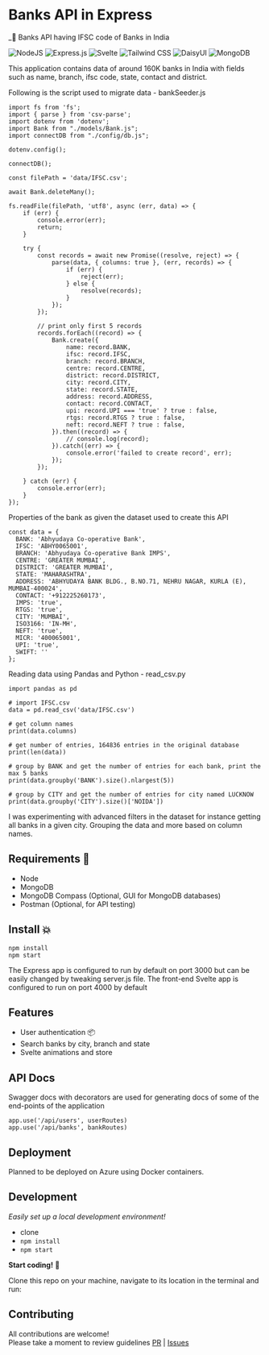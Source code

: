 # Banks API in Express

_👀 Banks API having IFSC code of Banks in India

![NodeJS](https://img.shields.io/badge/node.js-6DA55F?style=for-the-badge&logo=node.js&logoColor=white)
![Express.js](https://img.shields.io/badge/express.js-%23404d59.svg?style=for-the-badge&logo=express&logoColor=%2361DAFB)
![Svelte](https://img.shields.io/badge/svelte-%23ff3e00.svg?style=for-the-badge&logo=svelte&logoColor=white)
![Tailwind CSS](https://img.shields.io/badge/tailwind%20css-%2338B2AC.svg?style=for-the-badge&logo=tailwind-css&logoColor=white)
![DaisyUI](https://img.shields.io/badge/daisyui-%2338B2AC.svg?style=for-the-badge&logo=tailwind-css&logoColor=white)
![MongoDB](https://img.shields.io/badge/MongoDB-%234ea94b.svg?style=for-the-badge&logo=mongodb&logoColor=white)

This application contains data of around 160K banks in India with fields such as name, branch, ifsc code, state, contact and district.

Following is the script used to migrate data - bankSeeder.js

```
import fs from 'fs';
import { parse } from 'csv-parse';
import dotenv from 'dotenv';
import Bank from "./models/Bank.js";
import connectDB from "./config/db.js";

dotenv.config();

connectDB();

const filePath = 'data/IFSC.csv';

await Bank.deleteMany();

fs.readFile(filePath, 'utf8', async (err, data) => {
    if (err) {
        console.error(err);
        return;
    }

    try {
        const records = await new Promise((resolve, reject) => {
            parse(data, { columns: true }, (err, records) => {
                if (err) {
                    reject(err);
                } else {
                    resolve(records);
                }
            });
        });

        // print only first 5 records
        records.forEach((record) => {
            Bank.create({
                name: record.BANK,
                ifsc: record.IFSC,
                branch: record.BRANCH,
                centre: record.CENTRE,
                district: record.DISTRICT,
                city: record.CITY,
                state: record.STATE,
                address: record.ADDRESS,
                contact: record.CONTACT,
                upi: record.UPI === 'true' ? true : false,
                rtgs: record.RTGS ? true : false,
                neft: record.NEFT ? true : false,
            }).then((record) => {
                // console.log(record);
            }).catch((err) => {
                console.error('failed to create record', err);
            });
        });
        
    } catch (err) {
        console.error(err);
    }
});

```

Properties of the bank as given the dataset used to create this API

```
const data = {
  BANK: 'Abhyudaya Co-operative Bank',
  IFSC: 'ABHY0065001',
  BRANCH: 'Abhyudaya Co-operative Bank IMPS',
  CENTRE: 'GREATER MUMBAI',
  DISTRICT: 'GREATER MUMBAI',
  STATE: 'MAHARASHTRA',
  ADDRESS: 'ABHYUDAYA BANK BLDG., B.NO.71, NEHRU NAGAR, KURLA (E), MUMBAI-400024',
  CONTACT: '+912225260173',
  IMPS: 'true',
  RTGS: 'true',
  CITY: 'MUMBAI',
  ISO3166: 'IN-MH',
  NEFT: 'true',
  MICR: '400065001',
  UPI: 'true',
  SWIFT: ''
};
```

Reading data using Pandas and Python - read_csv.py

```
import pandas as pd

# import IFSC.csv
data = pd.read_csv('data/IFSC.csv')

# get column names
print(data.columns)

# get number of entries, 164836 entries in the original database
print(len(data))

# group by BANK and get the number of entries for each bank, print the max 5 banks
print(data.groupby('BANK').size().nlargest(5))

# group by CITY and get the number of entries for city named LUCKNOW
print(data.groupby('CITY').size()['NOIDA'])
```

I was experimenting with advanced filters in the dataset for instance getting all banks in a given city. Grouping the data and more based on column names.

## Requirements 🏃

- Node
- MongoDB
- MongoDB Compass (Optional, GUI for MongoDB databases)
- Postman (Optional, for API testing)

## Install  💥

```
npm install
npm start
```

The Express app is configured to run by default on port 3000 but can be easily changed by tweaking server.js file. The front-end Svelte app is configured to run on port 4000 by default

## Features

- User authentication 📦
- Search banks by city, branch and state
- Svelte animations and store

## API Docs

Swagger docs with decorators are used for generating docs of some of the end-points of the application

```
app.use('/api/users', userRoutes)
app.use('/api/banks', bankRoutes)
```

## Deployment

Planned to be deployed on Azure using Docker containers.

## Development

_Easily set up a local development environment!_

- clone
- `npm install`
- `npm start`

**Start coding!** 🎉

Clone this repo on your machine, navigate to its location in the terminal and run:

## Contributing

All contributions are welcome!  
Please take a moment to review guidelines [PR](.github/pull_request_template.md) | [Issues](https://github.com/Apfirebolt/express-recipe-api/issues/new/choose)


